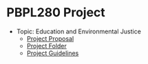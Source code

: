 # PBPL280 Project
- Topic: Education and Environmental Justice
  - [Project Proposal](https://docs.google.com/document/d/1liO0_mFnsBNYzU4s77I3vHyhYLAo16-alroRo3w_-7A/edit?usp=sharing)
  - [Project Folder](https://drive.google.com/drive/u/1/folders/0AOU5SGI5NYK2Uk9PVA)
  - [Project Guidelines](https://sergerey.org/pbpl280s21/projects.html)
        
